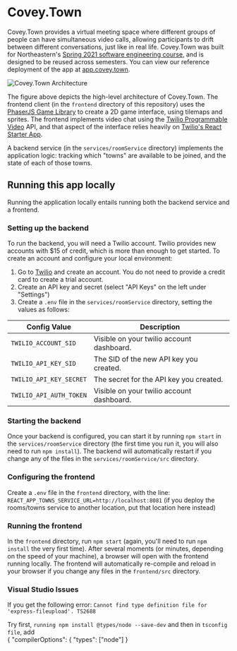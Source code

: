 # Covey.Town

Covey.Town provides a virtual meeting space where different groups of people can have simultaneous
video calls, allowing participants to drift between different conversations, just like in real life.
Covey.Town was built for Northeastern's
[Spring 2021 software engineering course](https://neu-se.github.io/CS4530-CS5500-Spring-2021/), and
is designed to be reused across semesters. You can view our reference deployment of the app at
[app.covey.town](https://app.covey.town/).

![Covey.Town Architecture](docs/covey-town-architecture.png)

The figure above depicts the high-level architecture of Covey.Town. The frontend client (in the
`frontend` directory of this repository) uses the [PhaserJS Game Library](https://phaser.io) to
create a 2D game interface, using tilemaps and sprites. The frontend implements video chat using the
[Twilio Programmable Video](https://www.twilio.com/docs/video) API, and that aspect of the interface
relies heavily on [Twilio's React Starter App](https://github.com/twilio/twilio-video-app-react).

A backend service (in the `services/roomService` directory) implements the application logic:
tracking which "towns" are available to be joined, and the state of each of those towns.

## Running this app locally

Running the application locally entails running both the backend service and a frontend.

### Setting up the backend

To run the backend, you will need a Twilio account. Twilio provides new accounts with $15 of credit,
which is more than enough to get started. To create an account and configure your local environment:

1. Go to [Twilio](https://www.twilio.com/) and create an account. You do not need to provide a
   credit card to create a trial account.
2. Create an API key and secret (select "API Keys" on the left under "Settings")
3. Create a `.env` file in the `services/roomService` directory, setting the values as follows:

| Config Value            | Description                               |
| ----------------------- | ----------------------------------------- |
| `TWILIO_ACCOUNT_SID`    | Visible on your twilio account dashboard. |
| `TWILIO_API_KEY_SID`    | The SID of the new API key you created.   |
| `TWILIO_API_KEY_SECRET` | The secret for the API key you created.   |
| `TWILIO_API_AUTH_TOKEN` | Visible on your twilio account dashboard. |

### Starting the backend

Once your backend is configured, you can start it by running `npm start` in the
`services/roomService` directory (the first time you run it, you will also need to run
`npm install`). The backend will automatically restart if you change any of the files in the
`services/roomService/src` directory.

### Configuring the frontend

Create a `.env` file in the `frontend` directory, with the line:
`REACT_APP_TOWNS_SERVICE_URL=http://localhost:8081` (if you deploy the rooms/towns service to
another location, put that location here instead)

### Running the frontend

In the `frontend` directory, run `npm start` (again, you'll need to run `npm install` the very first
time). After several moments (or minutes, depending on the speed of your machine), a browser will
open with the frontend running locally. The frontend will automatically re-compile and reload in
your browser if you change any files in the `frontend/src` directory.

### Visual Studio Issues

If you get the following error: `Cannot find type definition file for 'express-fileupload'. TS2688`

Try first, `running npm install @types/node --save-dev` and then in `tsconfig file`, add  
{ "compilerOptions": { "types": ["node"] }
